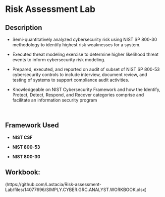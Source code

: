 # Risk Assessment Lab

<h2>Description</h2>

- Semi-quantitatively analyzed cybersecurity risk using NIST SP 800-30 methodology to identify highest risk weaknesses for a system.

- Executed threat modeling exercise to determine higher likelihood threat events to inform cybersecurity risk modeling. 

- Prepared, executed, and reported on audit of subset of NIST SP 800-53 cybersecurity controls to include interview, document review, and testing of systems to support compliance audit activities.

- Knowledgeable on NIST Cybersecurity Framework and how the Identify, Protect, Detect, Respond, and Recover categories comprise and facilitate an information security program
<br />


<h2>Framework Used</h2>

- <b>NIST CSF</b>

- <b>NIST 800-53</b>
  
- <b>NIST 800-30</b> 


<h2>Workbook:</h2>
(https://github.com/Lastacia/Risk-assessment-Lab/files/14077696/SIMPLY.CYBER.GRC.ANALYST.WORKBOOK.xlsx)
